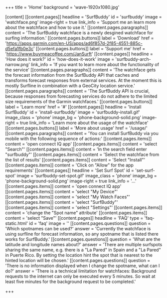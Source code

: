 +++
title = 'Home'
background = 'wave-1920x1080.jpg'

[content]
  [[content.pages]]
    headline = 'SurfBuddy'
    id = 'surfbuddy'
    image = 'watchface.png'
    image-right = true
    link_info = 'Support me an learn more about the watchface and how to use it.'
    [[content.pages.paragraphs]]
      content = 'The SurfBuddy watchface is a newly desgined watchface for surfing information.'
    [[content.pages.buttons]]
      label = 'Download'
      href = 'https://apps.garmin.com/en-US/apps/ad6f857d-2f85-4551-885c-d5efa1fb0e3c'
    [[content.pages.buttons]]
      label = 'Support me'
      href = 'https://www.buymeacoffee.com/JanSurft'
  [[content.pages]]
    headline = 'How does it work?'
    id = 'how-does-it-work'
    image = 'surfbuddy-arch-narrow.png'
    link_info = 'If you want to learn more about the functionality of the service'
    [[content.pages.paragraphs]]
      content = 'The watchface gets the forecast information from the SurfBuddy API that caches and transforms forecast responses from external services. At the moment this is mostly Surfline in combination with a GeoCity location service.'
    [[content.pages.paragraphs]]
      content = 'The SurfBuddy API is crucial, because responses from forecasting services do not adhere to the limited size requirements of the Garmin watchfaces.'
    [[content.pages.buttons]]
      label = 'Learn more'
      href = '#'
  [[content.pages]]
    headline = 'Install SurfBuddy'
    id = 'install-surfbuddy'
    image = 'surfbuddy-install.gif'
    image_class = 'phone'
    image_bg = 'phone-background-solid.png'
    image-right = true
    link_info = 'Learn more about the usage of the watchface'
    [[content.pages.buttons]]
      label = 'More about usage'
      href = '/usage/'
    [[content.pages.paragraphs]]
      content = 'You can install SurfBuddy via you mobile with the following sequence of actions:'
    [[content.pages.items]]
      content = 'open connect IQ app'
    [[content.pages.items]]
      content = 'select "Search"'
    [[content.pages.items]]
      content = 'In the search field enter "surfbuddy"'
    [[content.pages.items]]
      content = 'Select the watchface from the list of results'
    [[content.pages.items]]
      content = 'Select "Install"'
    [[content.pages.items]]
      content = 'Click on "Allow" for the app requirements'
  [[content.pages]]
    headline = 'Set Surf Spot'
    id = 'set-surf-spot'
    image = 'surfbuddy-set-spot.gif'
    image_class = 'phone'
    image_bg = 'phone-background-solid.png'
    image-right = true
    link_info = '...'
    [[content.pages.items]]
      content = 'open connect IQ app'
    [[content.pages.items]]
      content = 'select "My Device"'
    [[content.pages.items]]
      content = 'select "My Watch Faces"'
    [[content.pages.items]]
      content = 'select "SurfBuddy"'
    [[content.pages.items]]
      content = 'select "Settings"'
    [[content.pages.items]]
      content = 'change the "Spot name" attribute'
    [[content.pages.items]]
      content = 'select "Save"'
  [[content.pages]]
    headline = 'FAQ'
    type = 'faq-static.html'
    id = 'faq'
    image = ''
    [[content.pages.questions]]
      question = 'Which spotnames can be used?'
      answer = 'Currently the watchface is using surfline for forecast information, so any spotname that is listed there works for SurfBuddy.'
    [[content.pages.questions]]
      question = 'What are the latitude and longitude names about?'
      answer = 'There are multiple surfspots sharing the same name, e.g. there is a "La Pared" in Spain and a "La Pared" in Puerte Rico. By setting the location hint the spot that is nearest to the hinted location will be chosen.'
    [[content.pages.questions]]
      question = 'There is no information displayed when I change the spotname, what can I do?'
      answer = 'There is a technical limitation for watchfaces: Background requests to the internet can only be executed every 5 minutes. So wait at least five minutes for the background request to be completed.'

+++
